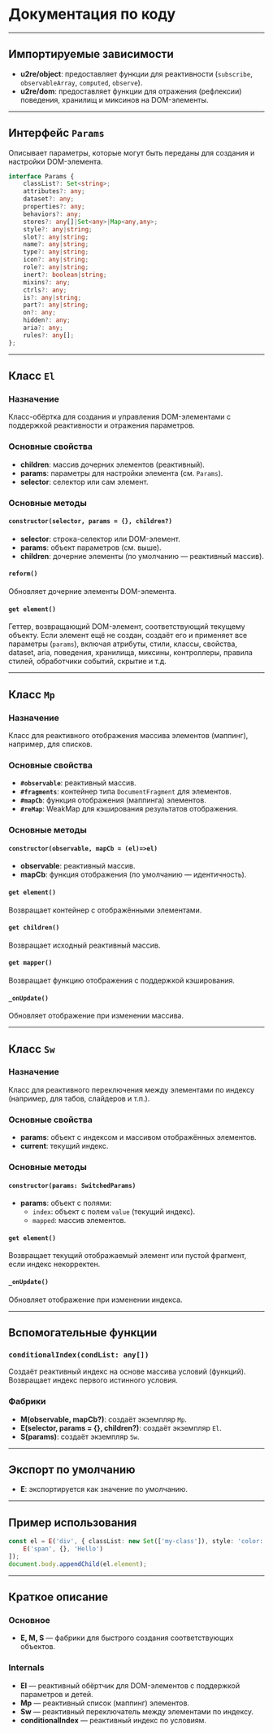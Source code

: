# Документация по коду

---

## Импортируемые зависимости

- **u2re/object**: предоставляет функции для реактивности (`subscribe`, `observableArray`, `computed`, `observe`).
- **u2re/dom**: предоставляет функции для отражения (рефлексии) поведения, хранилищ и миксинов на DOM-элементы.

---

## Интерфейс `Params`

Описывает параметры, которые могут быть переданы для создания и настройки DOM-элемента.

```ts
interface Params {
    classList?: Set<string>;
    attributes?: any;
    dataset?: any;
    properties?: any;
    behaviors?: any;
    stores?: any[]|Set<any>|Map<any,any>;
    style?: any|string;
    slot?: any|string;
    name?: any|string;
    type?: any|string;
    icon?: any|string;
    role?: any|string;
    inert?: boolean|string;
    mixins?: any;
    ctrls?: any;
    is?: any|string;
    part?: any|string;
    on?: any;
    hidden?: any;
    aria?: any;
    rules?: any[];
};
```

---

## Класс `El`

### Назначение

Класс-обёртка для создания и управления DOM-элементами с поддержкой реактивности и отражения параметров.

### Основные свойства

- **children**: массив дочерних элементов (реактивный).
- **params**: параметры для настройки элемента (см. `Params`).
- **selector**: селектор или сам элемент.

### Основные методы

#### `constructor(selector, params = {}, children?)`

- **selector**: строка-селектор или DOM-элемент.
- **params**: объект параметров (см. выше).
- **children**: дочерние элементы (по умолчанию — реактивный массив).

#### `reform()`

Обновляет дочерние элементы DOM-элемента.

#### `get element()`

Геттер, возвращающий DOM-элемент, соответствующий текущему объекту. Если элемент ещё не создан, создаёт его и применяет все параметры (`params`), включая атрибуты, стили, классы, свойства, dataset, aria, поведения, хранилища, миксины, контроллеры, правила стилей, обработчики событий, скрытие и т.д.

---

## Класс `Mp`

### Назначение

Класс для реактивного отображения массива элементов (маппинг), например, для списков.

### Основные свойства

- **`#observable`**: реактивный массив.
- **`#fragments`**: контейнер типа `DocumentFragment` для элементов.
- **`#mapCb`**: функция отображения (маппинга) элементов.
- **`#reMap`**: WeakMap для кэширования результатов отображения.

### Основные методы

#### `constructor(observable, mapCb = (el)=>el)`

- **observable**: реактивный массив.
- **mapCb**: функция отображения (по умолчанию — идентичность).

#### `get element()`

Возвращает контейнер с отображёнными элементами.

#### `get children()`

Возвращает исходный реактивный массив.

#### `get mapper()`

Возвращает функцию отображения с поддержкой кэширования.

#### `_onUpdate()`

Обновляет отображение при изменении массива.

---

## Класс `Sw`

### Назначение

Класс для реактивного переключения между элементами по индексу (например, для табов, слайдеров и т.п.).

### Основные свойства

- **params**: объект с индексом и массивом отображённых элементов.
- **current**: текущий индекс.

### Основные методы

#### `constructor(params: SwitchedParams)`

- **params**: объект с полями:
  - `index`: объект с полем `value` (текущий индекс).
  - `mapped`: массив элементов.

#### `get element()`

Возвращает текущий отображаемый элемент или пустой фрагмент, если индекс некорректен.

#### `_onUpdate()`

Обновляет отображение при изменении индекса.

---

## Вспомогательные функции

### `conditionalIndex(condList: any[])`

Создаёт реактивный индекс на основе массива условий (функций). Возвращает индекс первого истинного условия.

### Фабрики

- **M(observable, mapCb?)**: создаёт экземпляр `Mp`.
- **E(selector, params = {}, children?)**: создаёт экземпляр `El`.
- **S(params)**: создаёт экземпляр `Sw`.

---

## Экспорт по умолчанию

- **E**: экспортируется как значение по умолчанию.

---

## Пример использования

```ts
const el = E('div', { classList: new Set(['my-class']), style: 'color: red;' }, [
    E('span', {}, 'Hello')
]);
document.body.appendChild(el.element);
```

---

## Краткое описание

### Основное

- **E, M, S** — фабрики для быстрого создания соответствующих объектов.

### Internals

- **El** — реактивный обёртчик для DOM-элементов с поддержкой параметров и детей.
- **Mp** — реактивный список (маппинг) элементов.
- **Sw** — реактивный переключатель между элементами по индексу.
- **conditionalIndex** — реактивный индекс по условиям.
